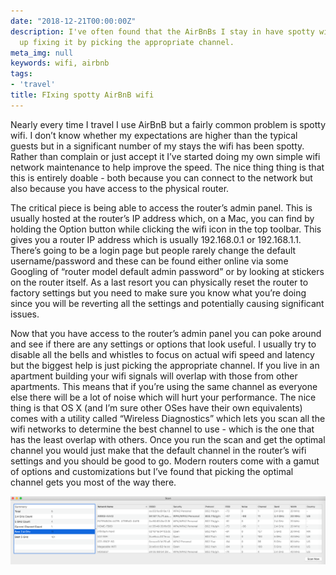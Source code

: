 ```yaml
---
date: "2018-12-21T00:00:00Z"
description: I've often found that the AirBnBs I stay in have spotty wifi and end
  up fixing it by picking the appropriate channel.
meta_img: null
keywords: wifi, airbnb
tags:
- 'travel'
title: FIxing spotty AirBnB wifi
---
```


Nearly every time I travel I use AirBnB but a fairly common problem is spotty wifi. I don’t know whether my expectations are higher than the typical guests but in a significant number of my stays the wifi has been spotty. Rather than complain or just accept it I’ve started doing my own simple wifi network maintenance to help improve the speed. The nice thing thing is that this is entirely doable - both because you can connect to the network but also because you have access to the physical router.

The critical piece is being able to access the router’s admin panel. This is usually hosted at the router’s IP address which, on a Mac, you can find by holding the Option button while clicking the wifi icon in the top toolbar. This gives you a router IP address which is usually 192.168.0.1 or 192.168.1.1. There’s going to be a login page but people rarely change the default username/password and these can be found either online via some Googling of “router model default admin password” or by looking at stickers on the router itself. As a last resort you can physically reset the router to factory settings but you need to make sure you know what you’re doing since you will be reverting all the settings and potentially causing significant issues.

Now that you have access to the router’s admin panel you can poke around and see if there are any settings or options that look useful. I usually try to disable all the bells and whistles to focus on actual wifi speed and latency but the biggest help is just picking the appropriate channel. If you live in an apartment building your wifi signals will overlap with those from other apartments. This means that if you’re using the same channel as everyone else there will be a lot of noise which will hurt your performance. The nice thing is that OS X (and I’m sure other OSes have their own equivalents) comes with a utility called “Wireless Diagnostics” which lets you scan all the wifi networks to determine the best channel to use - which is the one that has the least overlap with others. Once you run the scan and get the optimal channel you would just make that the default channel in the router’s wifi settings and you should be good to go. Modern routers come with a gamut of options and customizations but I’ve found that picking the optimal channel gets you most of the way there.

<img src="/image/wifi-scan-osx.png" alt="OS X Wireless Diagnostics" data-width="3214" data-height="696" data-layout="responsive" />

